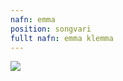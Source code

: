 ```yaml
---
nafn: emma
position: songvari
fullt nafn: emma klemma
---
```

<div>
<img src="/assets/images/author/emma.jpg" class="authorprofiles">
</div>